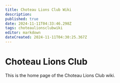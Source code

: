 ```yaml
---
title: Choteau Lions Club Wiki
description: 
published: true
date: 2024-11-11T04:33:46.298Z
tags: choteaulionsclubwiki
editor: markdown
dateCreated: 2024-11-11T04:30:25.367Z
---
```


# Choteau Lions Club
This is the home page of the Choteau Lions Club wiki.